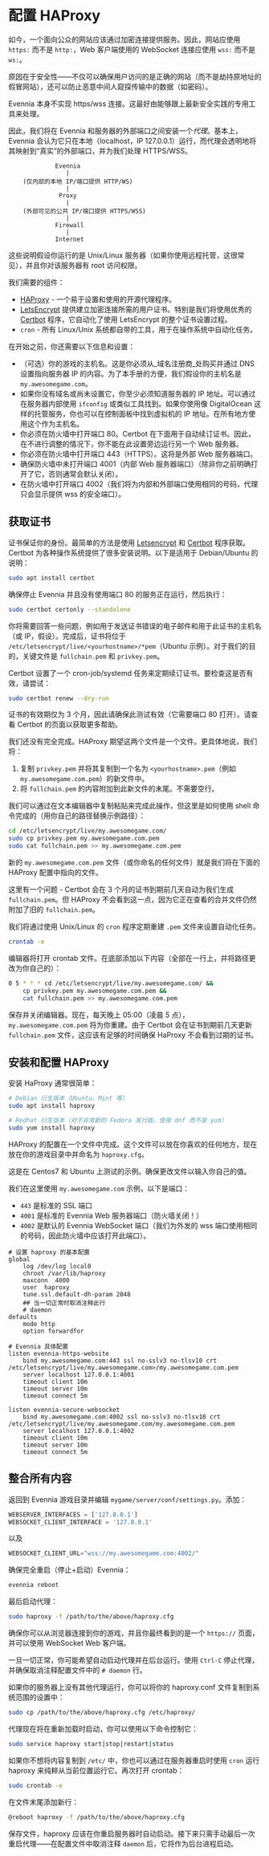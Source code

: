 # 配置 HAProxy

如今，一个面向公众的网站应该通过加密连接提供服务。因此，网站应使用 `https:` 而不是 `http:`，Web 客户端使用的 WebSocket 连接应使用 `wss:` 而不是 `ws:`。

原因在于安全性——不仅可以确保用户访问的是正确的网站（而不是劫持原地址的假冒网站），还可以防止恶意中间人窥探传输中的数据（如密码）。

Evennia 本身不实现 https/wss 连接。这最好由能够跟上最新安全实践的专用工具来处理。

因此，我们将在 Evennia 和服务器的外部端口之间安装一个*代理*。基本上，Evennia 会认为它只在本地（localhost，IP 127.0.0.1）运行，而代理会透明地将其映射到“真实”的外部端口，并为我们处理 HTTPS/WSS。

```
             Evennia
                |
    (仅内部的本地 IP/端口提供 HTTP/WS)
                |
              Proxy
                |
    (外部可见的公共 IP/端口提供 HTTPS/WSS)
                |
             Firewall
                |
             Internet
```

这些说明假设你运行的是 Unix/Linux 服务器（如果你使用远程托管，这很常见），并且你对该服务器有 root 访问权限。

我们需要的组件：

- [HAProxy](https://www.haproxy.org/) - 一个易于设置和使用的开源代理程序。
- [LetsEncrypt](https://letsencrypt.org/getting-started/) 提供建立加密连接所需的用户证书。特别是我们将使用优秀的 [Certbot](https://certbot.eff.org/instructions) 程序，它自动化了使用 LetsEncrypt 的整个证书设置过程。
- `cron` - 所有 Linux/Unix 系统都自带的工具，用于在操作系统中自动化任务。

在开始之前，你还需要以下信息和设置：

- （可选）你的游戏的主机名。这是你必须从_域名注册商_处购买并通过 DNS 设置指向服务器 IP 的内容。为了本手册的方便，我们假设你的主机名是 `my.awesomegame.com`。
- 如果你没有域名或尚未设置它，你至少必须知道服务器的 IP 地址。可以通过在服务器内部使用 `ifconfig` 或类似工具找到。如果你使用像 DigitalOcean 这样的托管服务，你也可以在控制面板中找到虚拟机的 IP 地址。在所有地方使用这个作为主机名。
- 你必须在防火墙中打开端口 80。Certbot 在下面用于自动续订证书。因此，在不进行调整的情况下，你不能在此设置旁边运行另一个 Web 服务器。
- 你必须在防火墙中打开端口 443（HTTPS）。这将是外部 Web 服务器端口。
- 确保防火墙中未打开端口 4001（内部 Web 服务器端口）（除非你之前明确打开了它，否则通常会默认关闭）。
- 在防火墙中打开端口 4002（我们将为内部和外部端口使用相同的号码，代理只会显示提供 wss 的安全端口）。

## 获取证书

证书保证你的身份。最简单的方法是使用 [Letsencrypt](https://letsencrypt.org/getting-started/) 和 [Certbot](https://certbot.eff.org/instructions) 程序获取。Certbot 为各种操作系统提供了很多安装说明。以下是适用于 Debian/Ubuntu 的说明：

```bash
sudo apt install certbot
```

确保停止 Evennia 并且没有使用端口 80 的服务正在运行，然后执行：

```bash
sudo certbot certonly --standalone
```

你将需要回答一些问题，例如用于发送证书错误的电子邮件和用于此证书的主机名（或 IP，假设）。完成后，证书将位于 `/etc/letsencrypt/live/<yourhostname>/*pem`（Ubuntu 示例）。对于我们的目的，关键文件是 `fullchain.pem` 和 `privkey.pem`。

Certbot 设置了一个 cron-job/systemd 任务来定期续订证书。要检查这是否有效，请尝试：

```bash
sudo certbot renew --dry-run
```

证书的有效期仅为 3 个月，因此请确保此测试有效（它需要端口 80 打开）。请查看 Certbot 的页面以获取更多帮助。

我们还没有完全完成。HAProxy 期望这两个文件是一个文件。更具体地说，我们将：
1. 复制 `privkey.pem` 并将其复制到一个名为 `<yourhostname>.pem`（例如 `my.awesomegame.com.pem`）的新文件中。
2. 将 `fullchain.pem` 的内容附加到此新文件的末尾。不需要空行。

我们可以通过在文本编辑器中复制粘贴来完成此操作，但这里是如何使用 shell 命令完成的（用你自己的路径替换示例路径）：

```bash
cd /etc/letsencrypt/live/my.awesomegame.com/
sudo cp privkey.pem my.awesomegame.com.pem
sudo cat fullchain.pem >> my.awesomegame.com.pem
```

新的 `my.awesomegame.com.pem` 文件（或你命名的任何文件）就是我们将在下面的 HAProxy 配置中指向的文件。

这里有一个问题 - Certbot 会在 3 个月的证书到期前几天自动为我们生成 `fullchain.pem`。但 HAProxy 不会看到这一点，因为它正在查看的合并文件仍然附加了旧的 `fullchain.pem`。

我们将通过使用 Unix/Linux 的 `cron` 程序定期重建 `.pem` 文件来设置自动化任务。

```bash
crontab -e
```

编辑器将打开 crontab 文件。在底部添加以下内容（全部在一行上，并将路径更改为你自己的）：

```bash
0 5 * * * cd /etc/letsencrypt/live/my.awesomegame.com/ &&
    cp privkey.pem my.awesomegame.com.pem &&
    cat fullchain.pem >> my.awesomegame.com.pem
```

保存并关闭编辑器。现在，每天晚上 05:00（凌晨 5 点），`my.awesomegame.com.pem` 将为你重建。由于 Certbot 会在证书到期前几天更新 `fullchain.pem` 文件，这应该有足够的时间确保 HaProxy 不会看到过期的证书。

## 安装和配置 HAProxy

安装 HaProxy 通常很简单：

```bash
# Debian 衍生版本（Ubuntu、Mint 等）
sudo apt install haproxy

# Redhat 衍生版本（对于非常新的 Fedora 发行版，使用 dnf 而不是 yum）
sudo yum install haproxy
```

HAProxy 的配置在一个文件中完成。这个文件可以放在你喜欢的任何地方，现在放在你的游戏目录中并命名为 `haproxy.cfg`。

这是在 Centos7 和 Ubuntu 上测试的示例。确保更改文件以输入你自己的值。

我们在这里使用 `my.awesomegame.com` 示例，以下是端口：

- `443` 是标准的 SSL 端口
- `4001` 是标准的 Evennia Web 服务器端口（防火墙关闭！）
- `4002` 是默认的 Evennia WebSocket 端口（我们为外发的 wss 端口使用相同的号码，因此防火墙中应该打开此端口）。

```shell
# 设置 haproxy 的基本配置
global
    log /dev/log local0
    chroot /var/lib/haproxy
    maxconn  4000
    user  haproxy
    tune.ssl.default-dh-param 2048
    ## 当一切正常时取消注释此行
    # daemon
defaults
    mode http
    option forwardfor

# Evennia 具体配置
listen evennia-https-website
    bind my.awesomegame.com:443 ssl no-sslv3 no-tlsv10 crt /etc/letsencrypt/live/my.awesomegame.com>/my.awesomegame.com.pem
    server localhost 127.0.0.1:4001
    timeout client 10m
    timeout server 10m
    timeout connect 5m

listen evennia-secure-websocket
    bind my.awesomegame.com:4002 ssl no-sslv3 no-tlsv10 crt /etc/letsencrypt/live/my.awesomegame.com/my.awesomegame.com.pem
    server localhost 127.0.0.1:4002
    timeout client 10m
    timeout server 10m
    timeout connect 5m
```

## 整合所有内容

返回到 Evennia 游戏目录并编辑 `mygame/server/conf/settings.py`。添加：

```python
WEBSERVER_INTERFACES = ['127.0.0.1']
WEBSOCKET_CLIENT_INTERFACE = '127.0.0.1'
```

以及

```python
WEBSOCKET_CLIENT_URL="wss://my.awesomegame.com:4002/"
```

确保完全重启（停止+启动）Evennia：

```bash
evennia reboot
```

最后启动代理：

```bash
sudo haproxy -f /path/to/the/above/haproxy.cfg
```

确保你可以从浏览器连接到你的游戏，并且你最终看到的是一个 `https://` 页面，并可以使用 WebSocket Web 客户端。

一旦一切正常，你可能希望自动启动代理并在后台运行。使用 `Ctrl-C` 停止代理，并确保取消注释配置文件中的 `# daemon` 行。

如果你的服务器上没有其他代理运行，你可以将你的 haproxy.conf 文件复制到系统范围的设置中：

```bash
sudo cp /path/to/the/above/haproxy.cfg /etc/haproxy/
```

代理现在将在重新加载时启动，你可以使用以下命令控制它：

```bash
sudo service haproxy start|stop|restart|status
```

如果你不想将内容复制到 `/etc/` 中，你也可以通过在服务器重启时使用 `cron` 运行 haproxy 来纯粹从当前位置运行它。再次打开 crontab：

```bash
sudo crontab -e
```

在文件末尾添加新行：

```bash
@reboot haproxy -f /path/to/the/above/haproxy.cfg
```

保存文件，haproxy 应该在你重启服务器时自动启动。接下来只需手动最后一次重启代理——在配置文件中取消注释 `daemon` 后，它将作为后台进程启动。
